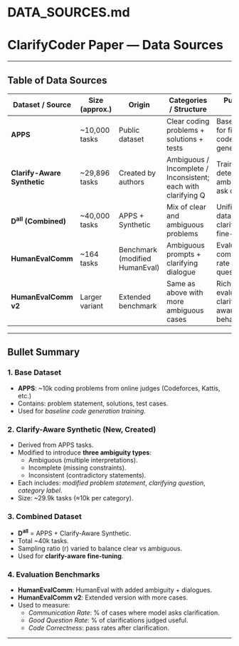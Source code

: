 # DATA_SOURCES.md
# ClarifyCoder Paper — Data Sources

---

## Table of Data Sources

| Dataset / Source          | Size (approx.) | Origin            | Categories / Structure                  | Purpose in Paper                                      |
|---------------------------|----------------|-------------------|------------------------------------------|-------------------------------------------------------|
| **APPS**                  | ~10,000 tasks  | Public dataset    | Clear coding problems + solutions + tests | Base dataset for fine-tuning code generation          |
| **Clarify-Aware Synthetic** | ~29,896 tasks  | Created by authors | Ambiguous / Incomplete / Inconsistent; each with clarifying Q | Train model to detect ambiguity & ask questions        |
| **D<sup>all</sup> (Combined)** | ~40,000 tasks  | APPS + Synthetic  | Mix of clear and ambiguous problems       | Unified training dataset for clarify-aware fine-tuning |
| **HumanEvalComm**         | ~164 tasks     | Benchmark (modified HumanEval) | Ambiguous prompts + clarifying dialogue  | Evaluate communication rate & good question rate      |
| **HumanEvalComm v2**      | Larger variant | Extended benchmark | Same as above with more ambiguous cases   | Richer evaluation of clarification-aware behavior     |

---

## Bullet Summary

### 1. Base Dataset
- **APPS**: ~10k coding problems from online judges (Codeforces, Kattis, etc.)  
- Contains: problem statement, solutions, test cases.  
- Used for *baseline code generation training*.  

### 2. Clarify-Aware Synthetic (New, Created)
- Derived from APPS tasks.  
- Modified to introduce **three ambiguity types**:  
  - Ambiguous (multiple interpretations).  
  - Incomplete (missing constraints).  
  - Inconsistent (contradictory statements).  
- Each includes: *modified problem statement*, *clarifying question*, *category label*.  
- Size: ~29.9k tasks (≈10k per category).  

### 3. Combined Dataset
- **D<sup>all</sup>** = APPS + Clarify-Aware Synthetic.  
- Total ~40k tasks.  
- Sampling ratio \(r\) varied to balance clear vs ambiguous.  
- Used for **clarify-aware fine-tuning**.  

### 4. Evaluation Benchmarks
- **HumanEvalComm**: HumanEval with added ambiguity + dialogues.  
- **HumanEvalComm v2**: Extended version with more cases.  
- Used to measure:  
  - *Communication Rate*: % of cases where model asks clarification.  
  - *Good Question Rate*: % of clarifications judged useful.  
  - *Code Correctness*: pass rates after clarification.  

---
